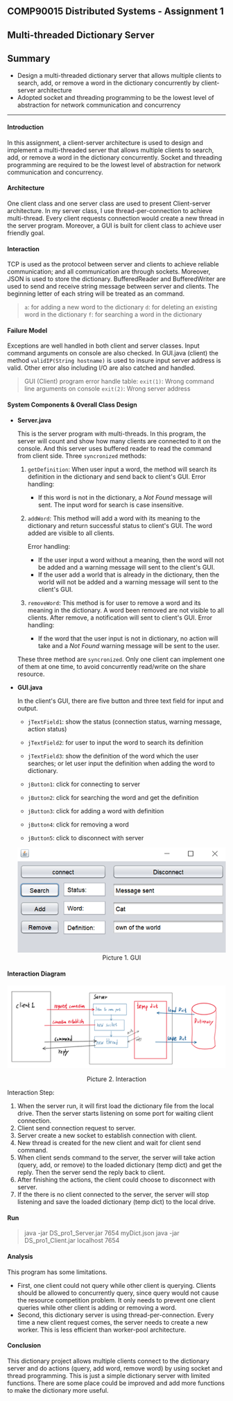 ## COMP90015 Distributed Systems - Assignment 1 

## Multi-threaded Dictionary Server

## Summary
*	Design a multi-threaded dictionary server that allows multiple clients to search, add, or remove a word in the dictionary concurrently by client-server architecture
*	Adopted socket and threading programming to be the lowest level of abstraction for network communication and concurrency


---
#### Introduction

In this assignment, a client-server architecture is used to design and implement a multi-threaded server that allows multiple clients to search, add, or remove a word in the dictionary concurrently. Socket and threading programming are required to be the lowest level of abstraction for network communication and concurrency.

#### Architecture

One client class and one server class are used to present Client-server architecture. In my server class, I use thread-per-connection to achieve multi-thread. Every client requests connection would create a new thread in the server program. Moreover, a GUI is built for client class to achieve user friendly goal.

#### Interaction

TCP is used as the protocol between server and clients to achieve reliable communication; and all communication are through sockets. Moreover, JSON is used to store the dictionary. BufferedReader and BufferedWriter are used to send and receive string message between server and clients. The beginning letter of each string will be treated as an command.

> `a`: for adding a new word to the dictionary
> `d`: for deleting an existing word in the dictionary
> `f`: for searching a word in the dictionary

#### Failure Model

Exceptions are well handled in both client and server classes. Input command arguments on console are also checked. In GUI.java (client) the method `validIP(String hostname)` is used to insure input server address is valid. Other error also including I/O are also catched and handled.

> GUI (Client) program error handle table:
> `exit(1)`: Wrong command line arguments on console
> `exit(2)`: Wrong server address

#### System Components & Overall Class Design

- **Server.java**

  This is the server program with multi-threads. In this program, the server will count and show how many clients are connected to it on the console. And this server uses buffered reader to read the command from client side. Three `syncronized` methods:

  1. `getDefinition`:
     When user input a word, the method will search its definition in the dictionary and send back to client's GUI. 
     Error handling:

     - If this word is not in the dictionary, a *Not Found* message will sent. The input word for search is case insensitive.

  2. `addWord`:
     This method will add a word with its meaning to the dictionary and return successful status to client's GUI. The word added are visible to all clients. 

     Error handling:

     - If the user input a word without a meaning, then the word will not be added and a warning message will sent to the client's GUI. 
     - If the user add a world that is already in the dictionary, then the world will not be added and a warning message will sent to the client's GUI.

  3. `removeWord`:
     This method is for user to remove a word and its meaning in the dictionary. A word been removed are not visible to all clients. After remove, a notification will sent to client's GUI.
     Error handling:

     - If the word that the user input is not in dictionary, no action will take and a *Not Found* warning message will be sent to the user. 

  These three method are `syncronized`. Only one client can implement one of them at one time, to avoid concurrently read/write on the share resource.

- **GUI.java**

  In the client's GUI, there are five button and three text field for input and output.

  - `jTextField1`: show the status (connection status, warning message, action status)

  - `jTextField2`: for user to input the word to search its definition

  - `jTextField3`: show the definition of the word which the user searches; or let user input the definition when adding the word to dictionary.

  - `jButton1`: click for connecting to server

  - `jButton2`: click for searching the word and get the definition

  - `jButton3`: click for adding a word with definition

  - `jButton4`: click for removing a word

  - `jButton5`: click to disconnect with server

  <img src="note_pics/image-20200422150245690.png" alt="image-20200422150245690" style="zoom:90%;" />
  
  <center>Picture 1. GUI</center>

#### 

#### Interaction Diagram

![image-20200422154719320](note_pics/image-20200422154719320.png)

<center>Picture 2. Interaction</center>

Interaction Step:

1. When the server run, it will first load the dictionary file from the local drive. Then the server starts listening on some port for waiting client connection.
2. Client send connection request to server.
3. Server create a new socket to establish connection with client.
4. New thread is created for the new client and wait for client send command.
5. When client sends command to the server, the server will take action (query, add, or remove) to the loaded dictionary  (temp dict) and get the reply. Then the server send the reply back to client.
6. After finishing the actions, the client could choose to disconnect with server.
7. If the there is no client connected to the server, the server will stop listening and save the loaded dictionary (temp dict) to the local drive.

#### Run

> java -jar DS_pro1_Server.jar 7654 myDict.json
> java -jar DS_pro1_Client.jar localhost 7654

#### Analysis

This program has some limitations. 

- First, one client could not query while other client is querying. Clients should be allowed to concurrently query, since query would not cause the resource competition problem. It only needs to prevent one client queries while other client is adding or removing a word. 
- Second, this dictionary server is using thread-per-connection. Every time a new client request comes, the server needs to create a new worker. This is less efficient than worker-pool architecture.

#### Conclusion

This dictionary project allows multiple clients connect to the dictionary server and do actions (query, add word, remove word) by using socket and thread programming. This is just a simple dictionary server with limited functions. There are some place could be improved and add more functions to make the dictionary more useful.









